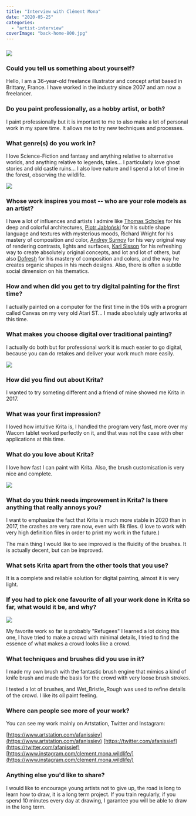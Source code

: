 ```yaml
---
title: "Interview with Clément Mona"
date: "2020-05-25"
categories: 
  - "artist-interview"
coverImage: "back-home-800.jpg"
---
```


### ![](images/back-home-800.jpg)

### Could you tell us something about yourself?

Hello, I am a 36-year-old freelance illustrator and concept artist based in Brittany, France. I have worked in the industry since 2007 and am now a freelancer.

### Do you paint professionally, as a hobby artist, or both?

I paint professionally but it is important to me to also make a lot of personal work in my spare time. It allows me to try new techniques and processes.

### What genre(s) do you work in?

I love Science-Fiction and fantasy and anything relative to alternative worlds, and anything relative to legends, tales... I particularly love ghost stories and old castle ruins... I also love nature and I spend a lot of time in the forest, observing the wildlife.

![](images/breathe-800.jpg)

### Whose work inspires you most -- who are your role models as an artist?

I have a lot of influences and artists I admire like [Thomas Scholes](https://www.artofscholes.com/) for his deep and colorful architectures, [Piotr Jabłoński](https://www.artstation.com/nicponim) for his subtle shape language and textures with mysterious moods, Richard Wright for his mastery of composition and color, [Andrey Surnov](https://www.artstation.com/tichy) for his very original way of rendering contrasts, lights and surfaces, [Karl Sisson](https://www.artstation.com/karls) for his refreshing way to create absolutely original concepts, and lot and lot of others, but also [Dofresh](https://www.artstation.com/dofresh) for his mastery of composition and colors, and the way he creates organic shapes in his mech designs. Also, there is often a subtle social dimension on his thematics.

### How and when did you get to try digital painting for the first time?

I actually painted on a computer for the first time in the 90s with a program called Canvas on my very old Atari ST... I made absolutely ugly artworks at this time.

### What makes you choose digital over traditional painting?

I actually do both but for professional work it is much easier to go digital, because you can do retakes and deliver your work much more easily.

![](images/giant-statue-800.jpg)

### How did you find out about Krita?

I wanted to try someting different and a friend of mine showed me Krita in 2017.

### What was your first impression?

I loved how intuitive Krita is, I handled the program very fast, more over my Wacom tablet worked perfectly on it, and that was not the case with oher applications at this time.

### What do you love about Krita?

I love how fast I can paint with Krita. Also, the brush customisation is very nice and complete.

![](images/dungeon-800.jpg)

### What do you think needs improvement in Krita? Is there anything that really annoys you?

I want to emphasize the fact that Krita is much more stable in 2020 than in 2017, the crashes are very rare now, even with 8k files. (I love to work with very high definition files in order to print my work in the future.)

The main thing I would like to see improved is the fluidity of the brushes. It is actually decent, but can be improved.

### What sets Krita apart from the other tools that you use?

It is a complete and reliable solution for digital painting, almost it is very light.

### If you had to pick one favourite of all your work done in Krita so far, what would it be, and why?

![](images/refugees-800.jpg)

My favorite work so far is probably "Refugees" I learned a lot doing this one, I have tried to make a crowd with minimal details, I tried to find the essence of what makes a crowd looks like a crowd.

### What techniques and brushes did you use in it?

I made my own brush with the fantastic brush engine that mimics a kind of knife brush and made the basis for the crowd with very loose brush strokes.

I tested a lot of brushes, and Wet\_Bristle\_Rough was used to refine details of the crowd. I like its oil paint feeling.

### Where can people see more of your work?

You can see my work mainly on Artstation, Twitter and Instagram:

[https://www.artstation.com/afanissiev](https://www.artstation.com/afanissiev) [https://twitter.com/afanissief](https://twitter.com/afanissief) [https://www.instagram.com/clement.mona.wildlife/](https://www.instagram.com/clement.mona.wildlife/)

### Anything else you'd like to share?

I would like to encourage young artists not to give up, the road is long to learn how to draw, it is a long term project. If you train regularly, if you spend 10 minutes every day at drawing, I garantee you will be able to draw in the long term.
